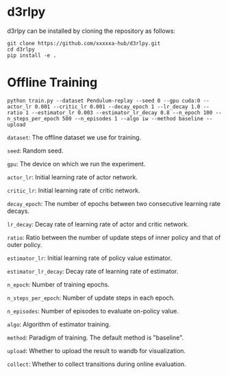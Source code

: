 # d3rlpy

d3rlpy can be installed by cloning the repository as follows:
```
git clone https://github.com/xxxxxa-hub/d3rlpy.git
cd d3rlpy
pip install -e .
```

# Offline Training
```
python train.py --dataset Pendulum-replay --seed 0 --gpu cuda:0 --actor_lr 0.001 --critic_lr 0.001 --decay_epoch 1 --lr_decay 1.0 --ratio 1 --estimator_lr 0.003 --estimator_lr_decay 0.8 --n_epoch 100 --n_steps_per_epoch 500 --n_episodes 1 --algo iw --method baseline --upload
```

`dataset`: The offline dataset we use for training.

`seed`: Random seed.

`gpu`: The device on which we run the experiment.

`actor_lr`: Initial learning rate of actor network.

`critic_lr`: Initial learning rate of critic network.

`decay_epoch`: The number of epochs between two consecutive learning rate decays.

`lr_decay`: Decay rate of learning rate of actor and critic network.

`ratio`: Ratio between the number of update steps of inner policy and that of outer policy.

`estimator_lr`: Initial learning rate of policy value estimator.

`estimator_lr_decay`: Decay rate of learning rate of estimator.

`n_epoch`: Number of training epochs.

`n_steps_per_epoch`: Number of update steps in each epoch.

`n_episodes`: Number of episodes to evaluate on-policy value.

`algo`: Algorithm of estimator training.

`method`: Paradigm of training. The default method is "baseline".

`upload`: Whether to upload the result to wandb for visualization.

`collect`: Whether to collect transitions during online evaluation.